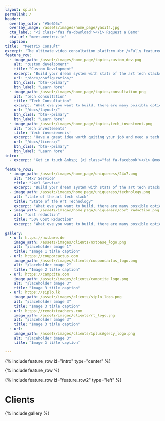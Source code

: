 ```yaml
---
layout: splash
permalink: /
header:
  overlay_color: "#5e616c"
  overlay_image: /assets/images/home_page/yasith.jpg
  cta_label: "<i class='fas fa-download'></i> Request a Demo"
  cta_url: "meet.meetrix.io"
  caption:
title:  "Meetrix Consult"
excerpt: 'The ultimate video consultation platform.<br />Fully featured with HTML5, WebRTC, React and a Serverless Backend.<br /> Complete administration system which can be easily customize for your needs'
feature_row:
  - image_path: /assets/images/home_page/topics/custom_dev.png
    alt: "custom development"
    title: "Custom Development"
    excerpt: "Build your dream system with state of the art tech stacks. Experience the high scalability and hassle free maintenance with cloud technologies."
    url: "/docs/configuration/"
    btn_class: "btn--primary"
    btn_label: "Learn More"
  - image_path: /assets/images/home_page/topics/consultation.png
    alt: "tech consultation"
    title: "Tech Consultation"
    excerpt: "What eve you want to build, there are many possible options. We will help you to find out best tools and technologies for your use case."
    url: "/docs/layouts/"
    btn_class: "btn--primary"
    btn_label: "Learn More"
  - image_path: /assets/images/home_page/topics/tech_investment.png
    alt: "tech investements"
    title: "Tech Investements"
    excerpt: "Have a great idea worth quiting your job and need a tech team to make it a reality ? We invest technology in next big ideas, Talk to us !"
    url: "/docs/license/"
    btn_class: "btn--primary"
    btn_label: "Learn More"
intro:
  - excerpt: 'Get in touch &nbsp; [<i class="fab fa-facebook"></i> @meetrix](https://www.facebook.com/meetrix/){: .btn .btn--twitter}'
  
feature_row2:
  - image_path: /assets/images/home_page/uniqueness/24x7.png
    alt: "24x7 Service"
    title: "24x7 Service"
    excerpt: "Build your dream system with state of the art tech stacks. Experience the high scalability and hassle free maintenance with cloud technologies."
  - image_path: /assets/images/home_page/uniqueness/technology.png
    alt: "state of the art tech stack"
    title: "State of the Art Technology"
    excerpt: "What eve you want to build, there are many possible options. We will help you to find out best tools and technologies for your use case."
  - image_path: /assets/images/home_page/uniqueness/cost_reduction.png
    alt: "cost reduction"
    title: "50% Cost Reduction"
    excerpt: "What eve you want to build, there are many possible options. We will help you to find out best tools and technologies for your use case."
    
gallery:
  - url: https://nxtbase.de
    image_path: /assets/images/clients/nxtbase_logo.png
    alt: "placeholder image 1"
    title: "Image 1 title caption"
  - url: https://couponcactus.com
    image_path: /assets/images/clients/couponcactus_logo.png
    alt: "placeholder image 2"
    title: "Image 2 title caption"
  - url: https://campcite.com
    image_path: /assets/images/clients/campcite_logo.png
    alt: "placeholder image 3"
    title: "Image 3 title caption"
  - url: https://siplo.lk
    image_path: /assets/images/clients/siplo_logo.png
    alt: "placeholder image 3"
    title: "Image 3 title caption"
  - url: https://remoteteachers.com
    image_path: /assets/images/clients/rt_logo.png
    alt: "placeholder image 3"
    title: "Image 3 title caption"
  - url: 
    image_path: /assets/images/clients/1plusAgency_logo.png
    alt: "placeholder image 3"
    title: "Image 3 title caption"

---
```


{% include feature_row id="intro" type="center" %}

{% include feature_row %}

{% include feature_row id="feature_row2" type="left" %}

# Clients

{% include gallery %}